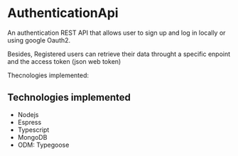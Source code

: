 
# AuthenticationApi

An authentication REST API that allows user to sign up and log in locally or using google Oauth2.

Besides, Registered users can retrieve their data throught a specific enpoint and the access token (json web token) 

Thecnologies implemented:



## Technologies implemented

- Nodejs
- Espress
- Typescript
- MongoDB
- ODM: Typegoose

